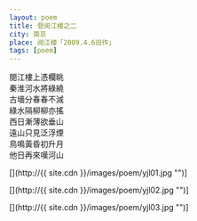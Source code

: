 ```yaml
---
layout: poem
title: 登阅江楼之二
city: 南京
place: 阅江楼「2009.4.6旧作」
tags: [poem]
---
```


閱江樓上憑欄眺  
秦淮河水將綠繞  
古墻分春春不減  
綠水隔柳柳亦搖  
西日漸薄欲垂山  
遠山只見泛浮煙  
鳥鳴黃昏初升月  
他日再來嘆河山  

[](http://{{ site.cdn }}/images/poem/yjl01.jpg "")]

[](http://{{ site.cdn }}/images/poem/yjl02.jpg "")]

[](http://{{ site.cdn }}/images/poem/yjl03.jpg "")]
